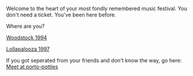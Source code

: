 Welcome to the heart of your most fondly remembered music festival.
You don't need a ticket.  You've been here before.

Where are you?

[Woodstock 1994](woodstock-1994/woodstock-1994.md)

[Lollapalooza 1997](lollapalooza-1997/lollapalooza-1997.md)

If you got seperated from your friends and don't know the way, go here:
[Meet at porto-potties](../ugandan-knuckles/knuckles.md)
